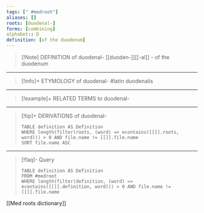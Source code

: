 ```yaml
---
tags: [" #medroot"]
aliases: []
roots: [duodenal-]
forms: [combining]
alphabet:: D
definition: [of the duodenum]
---
```

>[!Note] DEFINITION of duodenal-
>[[duoden-]][[-al]] - of the duodenum
_____
>[!info]+ ETYMOLOGY of duodenal-
>#latin duodenalis
_____
>[!example]+ RELATED TERMS to duodenal-
>
_____
>[!tip]+ DERIVATIONS of duodenal-
>```dataview
>TABLE definition AS Definition 
>WHERE length(filter(roots, (word) => econtains([[]].roots, word))) > 0 AND file.name != [[]].file.name
>SORT file.name ASC
>```
____
>[!faq]- Query
>```dataview
>TABLE definition AS Definition
>FROM #medroot
>WHERE length(filter(definition, (word) => econtains([[]].definition, word))) > 0 AND file.name != [[]].file.name
>```

[[Med roots dictionary]]